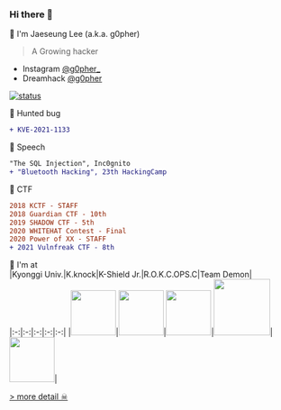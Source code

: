 ### Hi there 👋

🌱 I'm Jaeseung Lee (a.k.a. g0pher)  
> A Growing hacker
- Instagram [@g0pher_](https://www.instagram.com/g0pher_/)  
- Dreamhack [@g0pher](https://dreamhack.io/users/419)  

[![status](https://github-readme-stats.vercel.app/api?username=g0pher98)](https://github.com/anuraghazra/github-readme-stats)  


🐞 Hunted bug
```diff
+ KVE-2021-1133
```

📢 Speech
```diff
"The SQL Injection", Inc0gnito
+ "Bluetooth Hacking", 23th HackingCamp
```

🚩 CTF
```diff
2018 KCTF - STAFF
2018 Guardian CTF - 10th
2019 SHADOW CTF - 5th
2020 WHITEHAT Contest - Final
2020 Power of XX - STAFF
+ 2021 Vulnfreak CTF - 8th
```

📌 I'm at  
|Kyonggi Univ.|K.knock|K-Shield Jr.|R.O.K.C.OPS.C|Team Demon|
|:-:|:-:|:-:|:-:|:-:|
|[<img width="80px" src="https://user-images.githubusercontent.com/44149738/137625672-76ef3a21-60ab-4bd3-87f0-69bd07d3ff50.png">](http://www.kyonggi.ac.kr/KyonggiUp.kgu)|[<img width="80px" src="https://user-images.githubusercontent.com/44149738/137625577-e5c0f841-5f1b-404e-a744-c43a6aec5512.png">](https://kknock.org)|[<img width="80px" src="https://user-images.githubusercontent.com/44149738/137624914-1b83bcd1-6b90-4d36-b81d-bed28b86d63b.png">](http://kshieldjr.org)|[<img width="100px" src="https://user-images.githubusercontent.com/44149738/137625057-e5af828b-2415-41aa-b3e1-2e836bb4f502.png">](https://www.mnd.go.kr/mbshome/mbs/mndEN/)|[<img width="80px" src="https://user-images.githubusercontent.com/44149738/137625028-37bfc86c-bb69-4e0b-9a5a-1cd7340f0780.png">](https://demon-kr.github.io/)|

[> more detail ☠](/detail.md)
